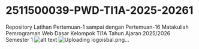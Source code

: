 # 2511500039-PWD-TI1A-2025-20261
Repository Latihan Pertemuan-1 sampai dengan Pertemuan-16 Matakuliah Pemrograman Web Dasar Kelompok TI1A Tahun Ajaran 2025/2026 Semester 1
![alt text](?raw=true) ![Uploading logoisbal.png…]()


